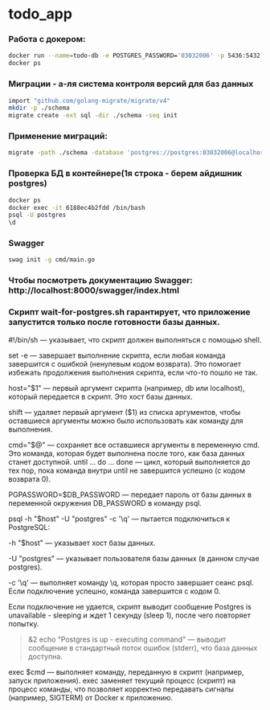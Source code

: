 # todo_app

### Работа с докером:
```bash
docker run --name=todo-db -e POSTGRES_PASSWORD='03032006' -p 5436:5432 -d --rm postgres
docker ps
```

### Миграции - а-ля система контроля версий для баз данных
```bash
import "github.com/golang-migrate/migrate/v4" 
mkdir -p ./schema
migrate create -ext sql -dir ./schema -seq init
```

### Применение миграций:
```bash
migrate -path ./schema -database 'postgres://postgres:03032006@localhost:5436/postgres?sslmode=disable' up
```

### Проверка БД в контейнере(1я строка - берем айдишник postgres)
```bash
docker ps
docker exec -it 6188ec4b2fdd /bin/bash
psql -U postgres
\d
```
### Swagger
```bash
swag init -g cmd/main.go
```
### Чтобы посмотреть документацию Swagger: http://localhost:8000/swagger/index.html

### Скрипт wait-for-postgres.sh гарантирует, что приложение запустится только после готовности базы данных.

#!/bin/sh — указывает, что скрипт должен выполняться с помощью shell.

set -e — завершает выполнение скрипта, если любая команда завершится с ошибкой (ненулевым кодом возврата). Это помогает избежать продолжения выполнения скрипта, если что-то пошло не так.

host="$1" — первый аргумент скрипта (например, db или localhost), который передается в скрипт. Это хост базы данных.

shift — удаляет первый аргумент ($1) из списка аргументов, чтобы оставшиеся аргументы можно было использовать как команду для выполнения.

cmd="$@" — сохраняет все оставшиеся аргументы в переменную cmd. Это команда, которая будет выполнена после того, как база данных станет доступной.
until ... do ... done — цикл, который выполняется до тех пор, пока команда внутри until не завершится успешно (с кодом возврата 0).

PGPASSWORD=$DB_PASSWORD — передает пароль от базы данных в переменной окружения DB_PASSWORD в команду psql.

psql -h "$host" -U "postgres" -c '\q' — пытается подключиться к PostgreSQL:

-h "$host" — указывает хост базы данных.

-U "postgres" — указывает пользователя базы данных (в данном случае postgres).

-c '\q' — выполняет команду \q, которая просто завершает сеанс psql. Если подключение успешно, команда завершится с кодом 0.

Если подключение не удается, скрипт выводит сообщение Postgres is unavailable - sleeping и ждет 1 секунду (sleep 1), после чего повторяет попытку.

>&2 echo "Postgres is up - executing command" — выводит сообщение в стандартный поток ошибок (stderr), что база данных доступна.

exec $cmd — выполняет команду, переданную в скрипт (например, запуск приложения). exec заменяет текущий процесс (скрипт) на процесс команды, что позволяет корректно передавать сигналы (например, SIGTERM) от Docker к приложению.